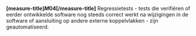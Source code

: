 <!-- begin: measure -->
**[measure-title]$M04$[/measure-title]**
Regressietests - tests die verifiëren of eerder ontwikkelde software nog steeds correct werkt na wijzigingen in de software of aansluiting op andere externe koppelvlakken - zijn geautomatiseerd.
<!-- end: measure -->
